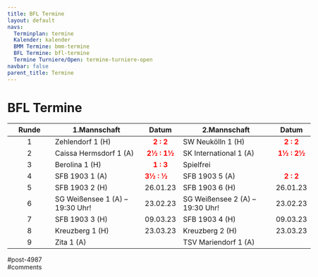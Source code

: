 ```yaml
---
title: BFL Termine 
layout: default
navs:
  Terminplan: termine
  Kalender: kalender
  BMM Termine: bmm-termine
  BFL Termine: bfl-termine
  Termine Turniere/Open: termine-turniere-open
navbar: false
parent_title: Termine
---
```

<div class="post-4987 page type-page status-publish hentry" id="post-4987">
<h1 class="entry-title">BFL Termine</h1>
<div class="entry-content">
<table class="clean bmm" style="width: 688px;">
<thead>
<tr>
<th>Runde</th>
<th>1.Mannschaft</th>
<th style="text-align: center;">Datum</th>
<th>2.Mannschaft</th>
<th style="text-align: center;">Datum</th>
</tr>
</thead>
<tbody>
<tr>
<td style="text-align: center; width: 84px;">1</td>
<td nowrap="nowrap">Zehlendorf 1 (H)</td>
<td style="text-align: center;"><strong><span style="color: #ff0000;">2 : 2</span></strong></td>
<td nowrap="nowrap">SW Neukölln 1 (H)</td>
<td style="text-align: center;"><strong><span style="color: #ff0000;">2 : 2</span></strong></td>
</tr>
<tr>
<td style="text-align: center; width: 84px;">2</td>
<td>Caissa Hermsdorf 1 (A)</td>
<td style="text-align: center;"><strong><span style="color: #ff0000;">2½ : 1½</span></strong></td>
<td>SK International 1 (A)</td>
<td style="text-align: center;"><strong><span style="color: #ff0000;">1½ : 2½</span></strong></td>
</tr>
<tr>
<td style="text-align: center; width: 84px;">3</td>
<td nowrap="nowrap">Berolina 1 (H)</td>
<td style="text-align: center;"><strong><span style="color: #ff0000;">1 : 3</span></strong></td>
<td>Spielfrei</td>
<td></td>
</tr>
<tr>
<td style="text-align: center; width: 84px;">4</td>
<td nowrap="nowrap">SFB 1903 1 (A)</td>
<td><strong><span style="color: #ff0000;">3½ : ½</span></strong></td>
<td nowrap="nowrap">SFB 1903 5 (A)</td>
<td style="text-align: center;"><strong><span style="color: #ff0000;">2 : 2</span></strong></td>
</tr>
<tr>
<td style="text-align: center; width: 84px;">5</td>
<td>SFB 1903 2 (H)</td>
<td>26.01.23</td>
<td>SFB 1903 6 (H)</td>
<td>26.01.23</td>
</tr>
<tr>
<td style="text-align: center; width: 84px;">6</td>
<td>SG Weißensee 1 (A) – 19:30 Uhr!</td>
<td>23.02.23</td>
<td>SG Weißensee 2 (A) – 19:30 Uhr!</td>
<td>23.02.23</td>
</tr>
<tr>
<td style="text-align: center; width: 84px;">7</td>
<td>SFB 1903 3 (H)</td>
<td>09.03.23</td>
<td>SFB 1903 4 (H)</td>
<td>09.03.23</td>
</tr>
<tr>
<td style="text-align: center; width: 84px;">8</td>
<td>Kreuzberg 1 (H)</td>
<td>23.03.23</td>
<td>Kreuzberg 2 (H)</td>
<td>23.03.23</td>
</tr>
<tr>
<td style="text-align: center; width: 84px;">9</td>
<td>Zita 1 (A)</td>
<td></td>
<td>TSV Mariendorf 1 (A)</td>
<td></td>
</tr>
</tbody>
</table>
</div><!-- .entry-content -->
</div> #post-4987 
<div id="comments">
</div> #comments 
